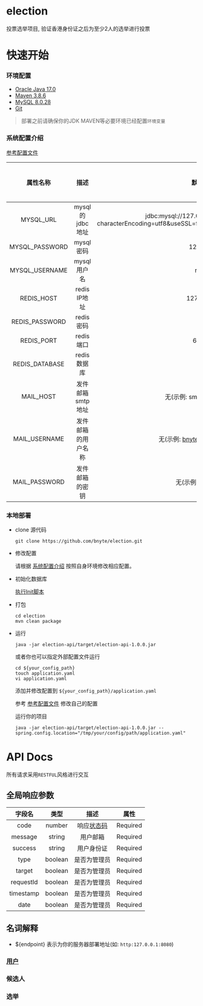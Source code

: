 # election

投票选举项目, 验证香港身份证之后为至少2人的选举进行投票

# 快速开始

### 环境配置

- [Oracle Java 17.0](https://www.oracle.com/java/technologies/javase/jdk17-archive-downloads.html)
- [Maven 3.8.6](https://maven.apache.org/download.cgi)
- [MySQL 8.0.28](https://www.mysql.com/downloads/)
- [Git](https://git-scm.com/downloads)

> 部署之前请确保你的JDK MAVEN等必要环境已经配置`环境变量`

### 系统配置介绍

[参考配置文件](https://github.com/bnyte/election/blob/main/election-api/src/main/resources/application.yaml)

|      属性名称      |      描述      |                                                  默认值                                                  | 是否必填 |
|:--------------:|:------------:|:-----------------------------------------------------------------------------------------------------:|:----:|
|   MYSQL_URL    | mysql的jdbc地址 | jdbc:mysql://127.0.0.1:3306/election?characterEncoding=utf8&useSSL=false&serverTimezone=Asia/Shanghai |  Y   |
| MYSQL_PASSWORD |   mysql密码    |                                                123456                                                 |  Y   |
| MYSQL_USERNAME |   mysql用户名   |                                                 root                                                  |  Y   |
|   REDIS_HOST   |  redis IP地址  |                                               127.0.0.1                                               |  Y   |
| REDIS_PASSWORD |   redis 密码   |                                                   无                                                   |  N   |
|   REDIS_PORT   |   redis 端口   |                                                 6379                                                  |  Y   |
| REDIS_DATABASE |  redis 数据库   |                                                   0                                                   |  N   |
|   MAIL_HOST    |  发件邮箱smtp地址  |                                         无(示例: smtp.gmail.com)                                         |  Y   |
| MAIL_USERNAME  |  发件邮箱的用户名称   |                                       无(示例: bnytezz@gmail.com)                                        |  Y   |
| MAIL_PASSWORD  |   发件邮箱的密钥    |                                             无(示例: 123456)                                             |  Y   |


### 本地部署

- clone 源代码
  ```shell
  git clone https://github.com/bnyte/election.git
  ```
- 修改配置
  
  请根据 [系统配置介绍](#系统配置介绍) 按照自身环境修改相应配置。

- 初始化数据库

  [执行Init脚本](https://github.com/bnyte/election/blob/main/sql/init.sql)

- 打包
  
  ```shell
  cd election
  mvn clean package
  ```

- 运行

  ```shell
  java -jar election-api/target/election-api-1.0.0.jar
  ```

  或者你也可以指定外部配置文件运行
  
    ```shell
    cd ${your_config_path}
    touch application.yaml
    vi application.yaml
    ```
  
  添加并修改配置到 `${your_config_path}/application.yaml`
  
  参考 [参考配置文件](https://github.com/bnyte/election/blob/main/election-api/src/main/resources/application.yaml) 修改自己的配置

  运行你的项目

  ```shell
  java -jar election-api/target/election-api-1.0.0.jar --spring.config.location="/tmp/your/config/path/application.yaml"
  ```
  
# API Docs

所有请求采用`RESTFUL`风格进行交互

## 全局响应参数

|    字段名    |   类型    |                  描述                   |    属性    |
|:---------:|:-------:|:-------------------------------------:|:--------:|
|   code    | number  | 响应[状态码](docs/api/api_constant#异常CODE) | Required |
|  message  | string  |                 用户邮箱                  | Required |
|  success  | string  |                 用户身份证                 | Required |
|   type    | boolean |                是否为管理员                 | Required |
|  target   | boolean |                是否为管理员                 | Required |
| requestId | boolean |                是否为管理员                 | Required |
| timestamp | boolean |                是否为管理员                 | Required |
|   date    | boolean |                是否为管理员                 | Required |

## 名词解释

- ${endpoint} 表示为你的服务器部署地址(如: `http:127.0.0.1:8080`)

### [用户](docs/api/UserAPI.md)

### 候选人

### 选举

